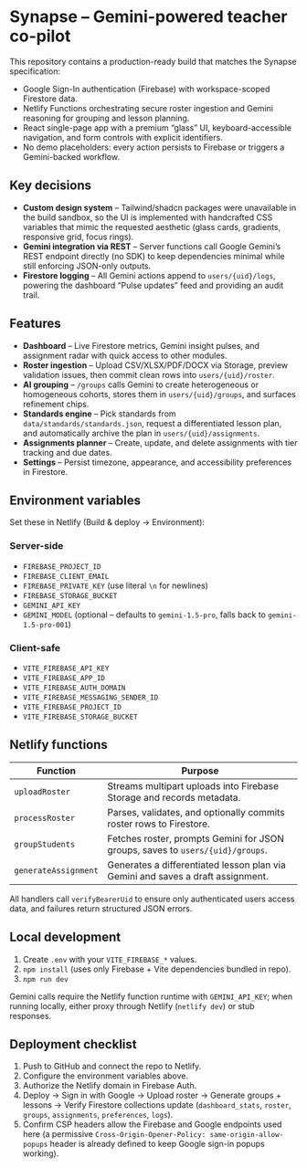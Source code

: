 # Synapse – Gemini-powered teacher co-pilot

This repository contains a production-ready build that matches the Synapse specification:

- Google Sign-In authentication (Firebase) with workspace-scoped Firestore data.
- Netlify Functions orchestrating secure roster ingestion and Gemini reasoning for grouping and lesson planning.
- React single-page app with a premium “glass” UI, keyboard-accessible navigation, and form controls with explicit identifiers.
- No demo placeholders: every action persists to Firebase or triggers a Gemini-backed workflow.

## Key decisions

- **Custom design system** – Tailwind/shadcn packages were unavailable in the build sandbox, so the UI is implemented with handcrafted CSS variables that mimic the requested aesthetic (glass cards, gradients, responsive grid, focus rings).
- **Gemini integration via REST** – Server functions call Google Gemini’s REST endpoint directly (no SDK) to keep dependencies minimal while still enforcing JSON-only outputs.
- **Firestore logging** – All Gemini actions append to `users/{uid}/logs`, powering the dashboard “Pulse updates” feed and providing an audit trail.

## Features

- **Dashboard** – Live Firestore metrics, Gemini insight pulses, and assignment radar with quick access to other modules.
- **Roster ingestion** – Upload CSV/XLSX/PDF/DOCX via Storage, preview validation issues, then commit clean rows into `users/{uid}/roster`.
- **AI grouping** – `/groups` calls Gemini to create heterogeneous or homogeneous cohorts, stores them in `users/{uid}/groups`, and surfaces refinement chips.
- **Standards engine** – Pick standards from `data/standards/standards.json`, request a differentiated lesson plan, and automatically archive the plan in `users/{uid}/assignments`.
- **Assignments planner** – Create, update, and delete assignments with tier tracking and due dates.
- **Settings** – Persist timezone, appearance, and accessibility preferences in Firestore.

## Environment variables

Set these in Netlify (Build & deploy → Environment):

### Server-side
- `FIREBASE_PROJECT_ID`
- `FIREBASE_CLIENT_EMAIL`
- `FIREBASE_PRIVATE_KEY` (use literal `\n` for newlines)
- `FIREBASE_STORAGE_BUCKET`
- `GEMINI_API_KEY`
- `GEMINI_MODEL` (optional – defaults to `gemini-1.5-pro`, falls back to `gemini-1.5-pro-001`)

### Client-safe
- `VITE_FIREBASE_API_KEY`
- `VITE_FIREBASE_APP_ID`
- `VITE_FIREBASE_AUTH_DOMAIN`
- `VITE_FIREBASE_MESSAGING_SENDER_ID`
- `VITE_FIREBASE_PROJECT_ID`
- `VITE_FIREBASE_STORAGE_BUCKET`

## Netlify functions

| Function | Purpose |
| --- | --- |
| `uploadRoster` | Streams multipart uploads into Firebase Storage and records metadata. |
| `processRoster` | Parses, validates, and optionally commits roster rows to Firestore. |
| `groupStudents` | Fetches roster, prompts Gemini for JSON groups, saves to `users/{uid}/groups`. |
| `generateAssignment` | Generates a differentiated lesson plan via Gemini and saves a draft assignment. |

All handlers call `verifyBearerUid` to ensure only authenticated users access data, and failures return structured JSON errors.

## Local development

1. Create `.env` with your `VITE_FIREBASE_*` values.
2. `npm install` (uses only Firebase + Vite dependencies bundled in repo).
3. `npm run dev`

Gemini calls require the Netlify function runtime with `GEMINI_API_KEY`; when running locally, either proxy through Netlify (`netlify dev`) or stub responses.

## Deployment checklist

1. Push to GitHub and connect the repo to Netlify.
2. Configure the environment variables above.
3. Authorize the Netlify domain in Firebase Auth.
4. Deploy → Sign in with Google → Upload roster → Generate groups + lessons → Verify Firestore collections update (`dashboard_stats`, `roster`, `groups`, `assignments`, `preferences`, `logs`).
5. Confirm CSP headers allow the Firebase and Google endpoints used here (a permissive
   `Cross-Origin-Opener-Policy: same-origin-allow-popups` header is already defined to
   keep Google sign-in popups working).
